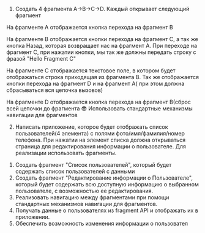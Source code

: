 1) Создать 4 фрагмента A->B->C->D. Каждый открывает следующий фрагмент

На фрагменте А отображается кнопка перехода на фрагмент B

На фрагменте B отображается кнопки перехода на фрагмент C, а так же кнопка Назад,
которая возвращает нас на фрагмент А. При переходе на фрагмент C, при нажатии кнопки,
мы так же должны передать строку с фразой "Hello Fragment C"

На фрагменте C отображается  текстовое поле, в котором будет отображаться строка приходящая из фрагмента B.
Так же отображается кнопки  перехода на фрагмент D и  на фрагмент А( при этом должна сбрасываться вся цепочка вызовов)

На фрагменте D отображается кнопка перехода на фрагмент B(сброс всей цепочки до фрагмента 😎
Использовать стандартные механизмы навигации для фрагментов

2) Написать приложение, которое будет отображать список пользователей(4 элемента) с полями фото/имя/фамилия/номер телефона.
При нажатии на элемент списка должна открываться страница для редактирования информации о пользователе. Для реализации использовать фрагменты.

1. Создать фрагмент "Список пользователей", который будет содержать список пользователей с данными
2. Создать фрагмент "Редактирование информации о Пользователе", который будет содержать всю доступную информацию о выбранном пользователе, с возможностью ее редактирования.
3. Реализовать навигацию между фрагментами при помощи стандартных механизмов навигации для фрагментов.
4. Получать данные о пользователях из fragment API и отображать их в приложении.
5. Обеспечить возможность изменения информации о пользовател
